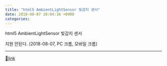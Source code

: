 ```yaml
---
title: "html5 AmbientLightSensor 빛감지 센서"
date: 2018-08-07 10:04:16 +0900
categories: 
---
```

  

html5 AmbientLightSensor 빛감지 센서  


지원 안된다. (2018-08-07, PC 크롬, 모바일 크롬)





  ***
[🔗link](http://www.mins01.com/mh/tech/read/1180)